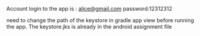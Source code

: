 Account login to the app is : alice@gmail.com
password:12312312

need to change the path of the keystore in gradle app view before running the app. 
The keystore.jks is already in the android assignment file
